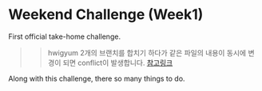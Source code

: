 Weekend Challenge (Week1)
==============
First official take-home challenge.   

>>hwigyum
2개의 브랜치를 합치기 하다가 같은 파일의 내용이 동시에 변경이 되면 conflict이 발생합니다. 
[참고링크](https://opentutorials.org/module/2676/15275)  


  
Along with this challenge, there so many things to do.  

